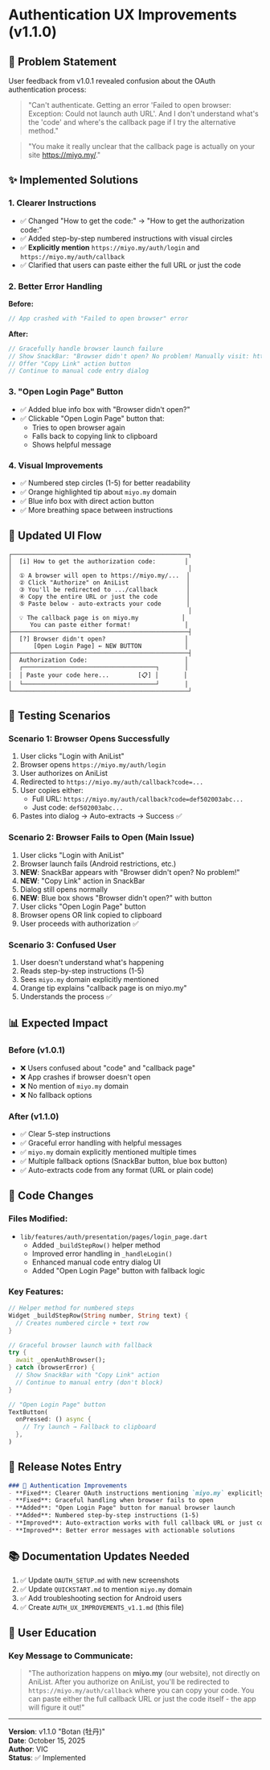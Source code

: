 # Authentication UX Improvements (v1.1.0)

## 🎯 **Problem Statement**

User feedback from v1.0.1 revealed confusion about the OAuth authentication process:

> "Can't authenticate. Getting an error 'Failed to open browser: Exception: Could not launch auth URL'. And I don't understand what's the 'code' and where's the callback page if I try the alternative method."

> "You make it really unclear that the callback page is actually on your site https://miyo.my/."

## ✨ **Implemented Solutions**

### 1. **Clearer Instructions**
- ✅ Changed "How to get the code:" → "How to get the authorization code:"
- ✅ Added step-by-step numbered instructions with visual circles
- ✅ **Explicitly mention** `https://miyo.my/auth/login` and `https://miyo.my/auth/callback`
- ✅ Clarified that users can paste either the full URL or just the code

### 2. **Better Error Handling**
**Before:**
```dart
// App crashed with "Failed to open browser" error
```

**After:**
```dart
// Gracefully handle browser launch failure
// Show SnackBar: "Browser didn't open? No problem! Manually visit: https://miyo.my/auth/login"
// Offer "Copy Link" action button
// Continue to manual code entry dialog
```

### 3. **"Open Login Page" Button**
- ✅ Added blue info box with "Browser didn't open?"
- ✅ Clickable "Open Login Page" button that:
  - Tries to open browser again
  - Falls back to copying link to clipboard
  - Shows helpful message

### 4. **Visual Improvements**
- ✅ Numbered step circles (1-5) for better readability
- ✅ Orange highlighted tip about `miyo.my` domain
- ✅ Blue info box with direct action button
- ✅ More breathing space between instructions

## 📝 **Updated UI Flow**

```
┌─────────────────────────────────────────────────┐
│  [i] How to get the authorization code:        │
│                                                 │
│  ① A browser will open to https://miyo.my/...  │
│  ② Click "Authorize" on AniList                │
│  ③ You'll be redirected to .../callback        │
│  ④ Copy the entire URL or just the code        │
│  ⑤ Paste below - auto-extracts your code       │
│                                                 │
│  💡 The callback page is on miyo.my            │
│     You can paste either format!               │
├─────────────────────────────────────────────────┤
│  [?] Browser didn't open?                      │
│      [Open Login Page] ← NEW BUTTON            │
├─────────────────────────────────────────────────┤
│  Authorization Code:                           │
│  ┌─────────────────────────────────────┐       │
│  │ Paste your code here...        [📋] │       │
│  └─────────────────────────────────────┘       │
└─────────────────────────────────────────────────┘
```

## 🧪 **Testing Scenarios**

### Scenario 1: Browser Opens Successfully
1. User clicks "Login with AniList"
2. Browser opens `https://miyo.my/auth/login`
3. User authorizes on AniList
4. Redirected to `https://miyo.my/auth/callback?code=...`
5. User copies either:
   - Full URL: `https://miyo.my/auth/callback?code=def502003abc...`
   - Just code: `def502003abc...`
6. Pastes into dialog → Auto-extracts → Success ✅

### Scenario 2: Browser Fails to Open (Main Issue)
1. User clicks "Login with AniList"
2. Browser launch fails (Android restrictions, etc.)
3. **NEW**: SnackBar appears with "Browser didn't open? No problem!"
4. **NEW**: "Copy Link" action in SnackBar
5. Dialog still opens normally
6. **NEW**: Blue box shows "Browser didn't open?" with button
7. User clicks "Open Login Page" button
8. Browser opens OR link copied to clipboard
9. User proceeds with authorization ✅

### Scenario 3: Confused User
1. User doesn't understand what's happening
2. Reads step-by-step instructions (1-5)
3. Sees `miyo.my` domain explicitly mentioned
4. Orange tip explains "callback page is on miyo.my"
5. Understands the process ✅

## 📊 **Expected Impact**

### Before (v1.0.1)
- ❌ Users confused about "code" and "callback page"
- ❌ App crashes if browser doesn't open
- ❌ No mention of `miyo.my` domain
- ❌ No fallback options

### After (v1.1.0)
- ✅ Clear 5-step instructions
- ✅ Graceful error handling with helpful messages
- ✅ `miyo.my` domain explicitly mentioned multiple times
- ✅ Multiple fallback options (SnackBar button, blue box button)
- ✅ Auto-extracts code from any format (URL or plain code)

## 🎨 **Code Changes**

### Files Modified:
- `lib/features/auth/presentation/pages/login_page.dart`
  - Added `_buildStepRow()` helper method
  - Improved error handling in `_handleLogin()`
  - Enhanced manual code entry dialog UI
  - Added "Open Login Page" button with fallback logic

### Key Features:
```dart
// Helper method for numbered steps
Widget _buildStepRow(String number, String text) {
  // Creates numbered circle + text row
}

// Graceful browser launch with fallback
try {
  await _openAuthBrowser();
} catch (browserError) {
  // Show SnackBar with "Copy Link" action
  // Continue to manual entry (don't block)
}

// "Open Login Page" button
TextButton(
  onPressed: () async {
    // Try launch → Fallback to clipboard
  },
)
```

## 🚀 **Release Notes Entry**

```markdown
### 🔐 Authentication Improvements
- **Fixed**: Clearer OAuth instructions mentioning `miyo.my` explicitly
- **Fixed**: Graceful handling when browser fails to open
- **Added**: "Open Login Page" button for manual browser launch
- **Added**: Numbered step-by-step instructions (1-5)
- **Improved**: Auto-extraction works with full callback URL or just code
- **Improved**: Better error messages with actionable solutions
```

## 📚 **Documentation Updates Needed**

1. ✅ Update `OAUTH_SETUP.md` with new screenshots
2. ✅ Update `QUICKSTART.md` to mention `miyo.my` domain
3. ✅ Add troubleshooting section for Android users
4. ✅ Create `AUTH_UX_IMPROVEMENTS_v1.1.md` (this file)

## 🎯 **User Education**

### Key Message to Communicate:
> "The authorization happens on **miyo.my** (our website), not directly on AniList. After you authorize on AniList, you'll be redirected to `https://miyo.my/auth/callback` where you can copy your code. You can paste either the full callback URL or just the code itself - the app will figure it out!"

---

**Version**: v1.1.0 "Botan (牡丹)"  
**Date**: October 15, 2025  
**Author**: VIC  
**Status**: ✅ Implemented
